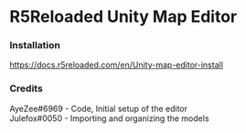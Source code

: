 # R5Reloaded Unity Map Editor

### Installation
https://docs.r5reloaded.com/en/Unity-map-editor-install

### Credits

AyeZee#6969 - Code, Initial setup of the editor <br>
Julefox#0050 - Importing and organizing the models
